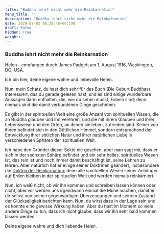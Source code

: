 ```yaml
---
title: "Buddha lehrt nicht mehr die Reinkarnation"
menu_title: ""
description: "Buddha lehrt nicht mehr die Reinkarnation"
date: 2020-08-01 06:25:48+00:198
draft: False
hidden: True
weight:
---
```

### Buddha lehrt nicht mehr die Reinkarnation

Helen – empfangen durch James Padgett am 1. August 1916, Washington, DC, USA.

Ich bin hier, deine eigene wahre und liebevolle Helen.

Nun, mein Schatz, du hast dich sehr für das Buch (Die Geburt Buddhas) interessiert, das du gerade gelesen hast, und es sind einige wunderbare Aussagen darin enthalten, die, wie du sehen musst, Fabeln sind; denn niemals sind die damit verbundenen Dinge geschehen.

Es gibt in der spirituellen Welt eine große Anzahl von spirituellen Wesen, die an Buddha glauben und ihn verehren, und die mit ihrem Glauben und ihrer Lebensweise und den Orten, an denen sie leben, zufrieden sind. Keiner von ihnen befindet sich in den Göttlichen Himmel, sondern entsprechend der Entwicklung ihrer sittlichen Natur und ihrer natürlichen Liebe in verschiedenen Sphären der spirituellen Welt.

Ich habe den Gründer dieser Sekte nie gesehen, aber man sagt mir, dass er sich in der sechsten Sphäre befindet und ein sehr helles, spirituelles Wesen ist, das rein ist und noch immer damit beschäftigt ist, seine Lehren zu lehren. Aber natürlich hat er einige seiner Doktrinen geändert, insbesondere die [Doktrin der Reinkarnation](/das-leben-nach-dem-tod/reinkarnation-wahr-oder-falsch/); denn alle spirituellen Wesen seiner Anhänger auf Erden bleiben in der spirituellen Welt und werden niemals reinkarniert.

Nun, ich weiß nicht, ob wir ihn kommen und schreiben lassen können oder nicht, aber wir werden uns irgendwann einmal die Mühe machen, damit er dir selbst von seinen gegenwärtigen Überzeugungen und seinem Zustand der Glückseligkeit berichten kann. Nun, du wirst dazu in der Lage sein und es könnte eine gewisse Wirkung haben. Aber du hast im Moment so viele andere Dinge zu tun, dass ich nicht glaube, dass wir ihn sehr bald kommen lassen werden.

Deine eigene wahre und dich liebende Helen.
